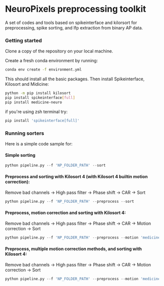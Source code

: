 # NeuroPixels preprocessing toolkit

A set of codes and tools based on spikeinterface and kilorsort for preprocessing, spike sorting, and lfp extraction from binary AP data.


### Getting started
Clone a copy of the repository on your local machine.

Create a fresh conda environment by running: 

```sh
conda env create -f environment.yml
```
This should install all the basic packages. Then install Spikeinterface, Kilosort and Midicine:
```sh
python -m pip install kilosort
pip install spikeinterface[full]
pip install medicine-neuro
```
if you're using zsh terminal try:
```sh
pip install 'spikeinterface[full]'
```

### Running sorters

Here is a simple code sample for:

#### Simple sorting
```python
python pipeline.py --f 'NP_FOLDER_PATH' --sort
```

#### Preprocess and sorting with Kilosort 4 (with Kilosort 4 builtin motion correction):

Remove bad channels ->
High pass filter ->
Phase shift ->
CAR -> Sort

```python
python pipeline.py --f 'NP_FOLDER_PATH' --preprocess --sort
```

#### Preprocess, motion correction and sorting with Kilosort 4:

Remove bad channels ->
High pass filter ->
Phase shift ->
CAR -> 
Motion correction ->
Sort

```python
python pipeline.py --f 'NP_FOLDER_PATH' --preprocess --motion 'medicine' --sort
```

#### Preprocess, multiple motion correction methods, and sorting with Kilosort 4:

Remove bad channels ->
High pass filter ->
Phase shift ->
CAR -> 
Motion correction ->
Sort

```python
python pipeline.py --f 'NP_FOLDER_PATH' --preprocess --motion 'medicine,decenter' --sort
```



